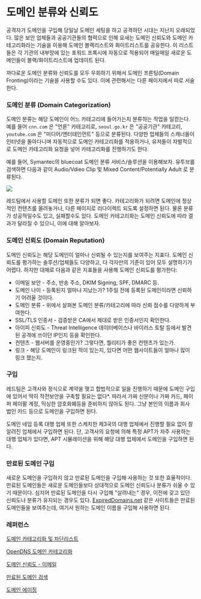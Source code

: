 # 도메인 분류와 신뢰도

공격자가 도메인을 구입해 당일날 도메인 세팅을 하고 공격하던 시대는 지난지 오래되었다. 많은 보안 업체들과 공공기관들의 협력으로 인해 요새는 도메인 신뢰도와 도메인 카테고리화라는 기술을 이용해 도메인 블랙리스트와 화이트리스트를 공유한다. 이 리스트들은 각 기관의 내부망에 있는 포워드 프록시에 자동으로 적용되어 매일매일 새로운 도메인들이 블랙/화이트리스트에 업데이트 된다.

까다로운 도메인 분류와 신뢰도를 모두 우회하기 위해서 도메인 프론팅(Domain Fronting)이라는 기술을 사용할 수도 있다. 이에 관련해서는 다른 페이지에서 따로 서술한다.

### 도메인 분류 (Domain Categorization)

도메인 분류는 해당 도메인이 어느 카테고리에 들어가는지 분류하는 작업을 일컫는다. 예를 들어 `cnn.com` 은 "언론" 카테고리로, `seoul.go.kr` 은 "공공기관" 카테고리, `youtube.com` 은 "미디어/엔터테인먼트" 등으로 분류된다. 다양한 업체들의 스캐너들이 인터넷을 돌아다니며 자동적으로 도메인 카테고리화를 적용하거나, 유저들이 자발적으로 도메인 카테고리화 요청을 넣어 카테고리화를 진행하기도 한다.

예를 들어, Symantec의 bluecoat 도메인 분류 서비스/솔루션을 이용해보자. 유투브를 검색하면 다음과 같이 Audio/Vdieo Clip 및 Mixed Content/Potentially Adult 로 분류된다.

![](<../.gitbook/assets/image (3) (1) (1) (1) (1) (1).png>)

레드팀에서 사용할 도메인 또한 분류가 되면 좋다. 카테고리화가 되려면 도메인에 정상적인 컨텐츠를 올려놓거나, 다른 페이지로 리다이렉트 되도록 설정하면 된다. 물론 분류가 성공적일수도 있고, 실패할수도 있다. 도메인 카테고리화는 도메인 신뢰도에 따라 결과가 달라질 수 있으니, 이에 대해 알아보자.

### 도메인 신뢰도 (Domain Reputation)

도메인 신뢰도는 해당 도메인이 얼마나 신뢰될 수 있는지를 보여주는 지표다. 도메인 신뢰도를 평가하는 솔루션/업체들도 다양하고, 다 각자만의 기준이 있어 모두 설명하기가 어렵다. 하지만 대체로 다음과 같은 지표들을 사용해 도메인 신뢰도를 평가한다:

* 이메일 보안 - 주소, 반송 주소, DKIM Signing, SPF, DMARC 등.
* 도메인 나이 - 등록된지 얼마나 지났는가? 1주일 전에 등록된 도메인이라면 신뢰하기 어려울 것이다.
* 도메인 분류 - 위에서 살펴본 도메인 분류/카테고리에 따라 신뢰 점수를 다양하게 부여한다.
* SSL/TLS 인증서 - 검증받은 CA에서 제대로 받은 인증서인지 확인한다.
* 아이피 신뢰도 - Threat Intelligence 데이터베이스나 바이러스 토탈 등에서 발견된 공격에 쓰이던 IP인지 등을 확인한다.
* 컨텐츠 - 웹서버를 운영중인가? 그렇다면, 퀄리티가 좋은 컨텐츠가 있는가.
* 링크 - 해당 도메인이 링크된 적이 있는지, 있다면 어떤 웹사이트들이 얼마나 많이 링크 했는지.

### 구입

레드팀은 고객사와 정식으로 계약을 맺고 합법적으로 일을 진행하기 때문에 도메인 구입에 있어서 딱히 작전보안을 구축할 필요는 없다\*. 따라서 가짜 신분이나 가짜 카드, 페이퍼 페이팔 계정, 믹싱한 암호화폐등을 준비하지 않아도 된다. 그냥 본인의 이름과 회사 법인 카드 등으로 도메인을 구입하면 된다.

도메인 네임 등록 대행 업체 또한 스케치한 제3국의 대행 업체에서 진행할 필요 없이 잘 알려진 업체에서 구입하면 된다. 단, 고객사의 요청에 의해 특정 APT가 자주 사용하는 대행 업체가 있다면, APT 시뮬레이션을 위해 해당 대행 업체에서 도메인을 구입하면 된다.

### 만료된 도메인 구입

새로운 도메인을 구입하지 않고 만료된 도메인을 구입해 사용하는 것 또한 효율적이다. 만료된 도메인들은 새로운 도메인들보다 상대적으로 도메인 신뢰도나 분류가 쉬울 수 있기 때문이다. 심지어 만료된 도메인을 다시 구입해 "살려내는" 경우, 이전에 갖고 있던 신뢰도나 분류가 유지되는 경우도 있다. [ExpiredDomains.net](https://www.expireddomains.net) 같은 사이트들은 만료된 도메인들을 보여주는데, 여기서 원하는 도메인 이름을 구입해 사용하면 된다.

### 레퍼런스

[도메인 카테고리화 및 차단리스트](https://github.com/bluscreenofjeff/Red-Team-Infrastructure-Wiki#categorization-and-blacklist-checking-resources)

[OpenDNS 도메인 카테고리화](https://community.opendns.com/domaintagging/)

[도메인 신뢰도 - 이메일](https://postmarkapp.com/blog/how-to-check-your-domain-reputation)

[만료된 도메인 검색](https://www.expireddomains.net)

[도메인 에이징](https://posts.specterops.io/being-a-good-domain-shepherd-57754edd955f)
